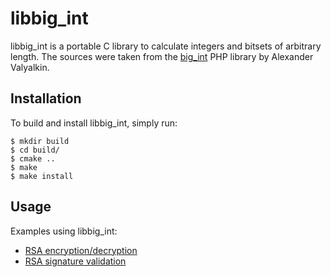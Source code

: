 libbig_int
==========

libbig_int is a portable C library to calculate integers and bitsets of arbitrary
length. The sources were taken from the [big_int] PHP library by Alexander Valyalkin.


Installation
------------

To build and install libbig_int, simply run:

    $ mkdir build
    $ cd build/
    $ cmake ..
    $ make
    $ make install


Usage
-----

Examples using libbig_int:

- [RSA encryption/decryption](https://github.com/mlafeldt/cb2util/blob/v1.6/cb2_crypto.c#L290-334)
- [RSA signature validation](https://github.com/mlafeldt/cb2util/blob/v1.6/cb2_crypto.c#L775-816)


[big_int]: https://github.com/valyala/big_int
